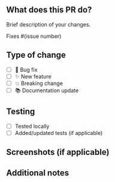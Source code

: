 ## What does this PR do?

Brief description of your changes.

Fixes #(issue number) <!-- if applicable -->

## Type of change

- [ ] 🐛 Bug fix
- [ ] ✨ New feature  
- [ ] 💥 Breaking change
- [ ] 📚 Documentation update

## Testing

- [ ] Tested locally
- [ ] Added/updated tests (if applicable)

## Screenshots (if applicable)

<!-- Drag and drop images here -->

## Additional notes

<!-- Any other information that would be helpful for reviewers -->